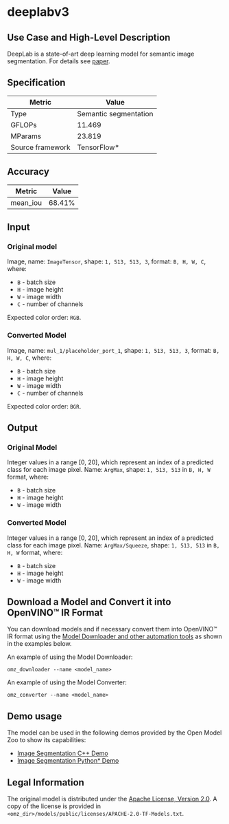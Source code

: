 # deeplabv3

## Use Case and High-Level Description

DeepLab is a state-of-art deep learning model for semantic image segmentation. For details see [paper](https://arxiv.org/abs/1706.05587).

## Specification

| Metric            | Value                |
|-------------------|----------------------|
| Type              | Semantic segmentation|
| GFLOPs            | 11.469               |
| MParams           | 23.819               |
| Source framework  | TensorFlow\*         |

## Accuracy

| Metric   | Value |
| -------- | ----- |
| mean_iou | 68.41%|

## Input

### Original model

Image, name: `ImageTensor`, shape: `1, 513, 513, 3`, format: `B, H, W, C`, where:

- `B` - batch size
- `H` - image height
- `W` - image width
- `C` - number of channels

Expected color order: `RGB`.

### Converted Model

Image, name: `mul_1/placeholder_port_1`, shape: `1, 513, 513, 3`, format: `B, H, W, C`, where:

- `B` - batch size
- `H` - image height
- `W` - image width
- `C` - number of channels

Expected color order: `BGR`.

## Output

### Original Model

Integer values in a range [0, 20], which represent an index of a predicted class for each image pixel. Name: `ArgMax`, shape: `1, 513, 513` in `B, H, W` format, where:

- `B` - batch size
- `H` - image height
- `W` - image width

### Converted Model

Integer values in a range [0, 20], which represent an index of a predicted class for each image pixel. Name: `ArgMax/Squeeze`, shape: `1, 513, 513` in `B, H, W` format, where:

- `B` - batch size
- `H` - image height
- `W` - image width

## Download a Model and Convert it into OpenVINO™ IR Format

You can download models and if necessary convert them into OpenVINO™ IR format using the [Model Downloader and other automation tools](../../../tools/model_tools/README.md) as shown in the examples below.

An example of using the Model Downloader:
```
omz_downloader --name <model_name>
```

An example of using the Model Converter:
```
omz_converter --name <model_name>
```

## Demo usage

The model can be used in the following demos provided by the Open Model Zoo to show its capabilities:

* [Image Segmentation C++ Demo](../../../demos/segmentation_demo/cpp/README.md)
* [Image Segmentation Python\* Demo](../../../demos/segmentation_demo/python/README.md)

## Legal Information

The original model is distributed under the
[Apache License, Version 2.0](https://raw.githubusercontent.com/tensorflow/models/master/LICENSE).
A copy of the license is provided in `<omz_dir>/models/public/licenses/APACHE-2.0-TF-Models.txt`.
